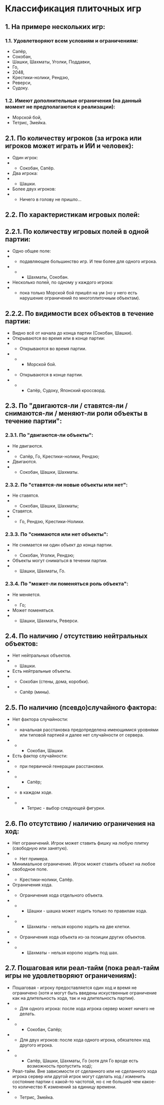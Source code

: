 # Классификация плиточных игр

## 1. На примере нескольких игр:
### 1.1. Удовлетворяют всем условиям и ограничениям:
- Сапёр,
- Сокобан,
- Шашки, Шахматы, Уголки, Поддавки,
- Го,
- 2048,
- Крестики-нолики, Рендзю,
- Реверси,
- Судоку.

### 1.2. Имеют дополнительные ограничения (на данный момент не предполагаются к реализации):
- Морской бой,
- Тетрис, Змейка.

## 2.1. По количеству игроков (за игрока или игроков может играть и ИИ и человек):
- Один игрок:
- - Сокобан, Сапёр.
- Два игрока:
- - Шашки.
- Более двух игроков:
- - Ничего в голову не пришло...

## 2.2. По характеристикам игровых полей:
## 2.2.1. По количеству игровых полей в одной партии:
- Одно общее поле:
- - подавляющее большинство игр. И тем более для одного игрока.
- - - Шахматы, Сокобан.
- Несколько полей, по одному у каждого игрока:
- - пока только Морской бой пришёл на ум (но у него есть нарушение ограничений по многоплиточным объектам).

## 2.2.2. По видимости всех объектов в течение партии:
- Видно всё от начала до конца партии (Сокобан, Шашки).
- Открываются во время или в конце партии:
- - Открываются во время партии.
- - - Морской бой.
- - Открываются в конце партии.
- - - Сапёр, Судоку, Японский кроссворд.

## 2.3. По "двигаются-ли / ставятся-ли / снимаются-ли / меняют-ли роли объекты в течение партии":
### 2.3.1. По "двигаются-ли объекты":
- Не двигаются.
- - Сапёр, Го, Крестики-нолики, Рендзю;
- Двигаются.
- - Сокобан, Шашки, Шахматы.

### 2.3.2. По "ставятся-ли новые объекты или нет":
- Не ставятся.
- - Сокобан, Шашки, Шахматы;
- Ставятся.
- - Го, Рендзю, Крестики-Нолики.

### 2.3.3. По "снимаются или нет объекты":
- Не снимается ни один объект до конца партии.
- - Сокобан, Уголки, Рендзю;
- Объекты могут сниматься в течении партии.
- - Шашки, Шахматы, Го.

### 2.3.4. По "может-ли поменяться роль объекта":
- Не меняется.
- - Го;
- Может поменяться.
- - Шашки, Шахматы, Реверси.

## 2.4. По наличию / отсутствию нейтральных объектов:
- Нет нейтральных объектов.
- - Шашки.
- Есть нейтральные объекты.
- - Сокобан (стены, дома, коробки).
- - Сапёр (мины).

## 2.5. По наличию (псевдо)случайного фактора:
- Нет фактора случайности:
- - начальная расстановка предопределена имеющимися уровнями или типовой партией и далее нет случайности от сервера.
- - - Сокобан, Шашки.
- Есть фактор случайности:
- - при первичной генерации расстановки.
- - - Сапёр;
- - в каждом ходе.
- - - Тетрис - выбор следующей фигурки.

## 2.6. По отсутствию / наличию ограничения на ход:
- Нет ограничений. Игрок может ставить фишку на любую плитку (свободную или занятую).
- - Нет примера.
- Минимальное ограничение. Игрок может ставить объект на любое свободное поле.
- - Крестики-нолики, Сапёр.
- Ограничения хода.
- - Ограничения хода отдельного объекта.
- - - Шашки - шашка может ходить только по правилам хода.
- - - Шахматы - нельзя королю ходить на две клетки.
- - Ограничения хода объекта из-за позиции других объектов.
- - - Шахматы - нельзя королю ходить под шах.

## 2.7. Пошаговая или реал-тайм (пока реал-тайм игры не удовлетворяют ограничениям):
- Пошаговая - игроку предоставляется один ход и время не ограничено (хотя и могут быть введены искуственные ограничение как на длительность хода, так и на длительность партии).
- - Для одного игрока: после хода игрока сервер может ничего не делать.
- - - Сокобан, Сапёр;
- - Для двух игроков: после хода одного игрока, обязателен ход другого игрока.
- - - Сапёр, Шашки, Шахматы, Го (хотя для Го вроде есть возможность пропустить ход);
- Реал-тайм. Вне зависимости от сделанного или не сделанного хода игрока сервер или другой игрок могут сделать ход / изменить состояние партии с какой-то частотой, но с не большей чем какое-то количество K изменений за единицу времени.
- - Тетрис, Змейка.
